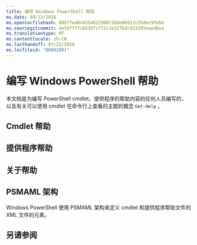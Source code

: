```yaml
---
title: 编写 Windows PowerShell 帮助
ms.date: 09/13/2016
ms.openlocfilehash: 8807fe48c6354022900738de0b912c55dec9febb
ms.sourcegitcommit: de59ff77c6535fc772c1e327b3c823295eaed6ea
ms.translationtype: MT
ms.contentlocale: zh-CN
ms.lasthandoff: 07/22/2020
ms.locfileid: "86892891"
---
```

# <a name="writing-windows-powershell-help"></a>编写 Windows PowerShell 帮助

本文档是为编写 PowerShell cmdlet、提供程序的帮助内容的任何人员编写的，以及有关可以使用 cmdlet 在命令行上查看的主题的概念 `Get-Help` 。

## <a name="cmdlet-help"></a>Cmdlet 帮助

## <a name="provider-help"></a>提供程序帮助

## <a name="about-help"></a>关于帮助

## <a name="psmaml-schema"></a>PSMAML 架构

 Windows PowerShell 使用 PSMAML 架构来定义 cmdlet 和提供程序帮助文件的 XML 文件的元素。

## <a name="see-also"></a>另请参阅
